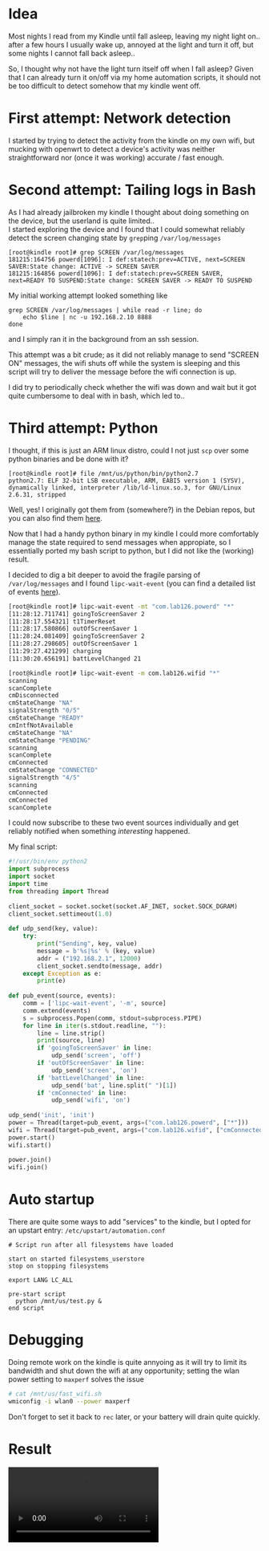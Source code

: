 # Idea
Most nights I read from my Kindle until fall asleep, leaving my night light on.. after a few hours I usually wake up, annoyed at the light and turn it off, but some nights I cannot fall back asleep..

So, I thought why not have the light turn itself off when I fall asleep? Given that I can already turn it on/off via my home automation scripts, it should not be too difficult to detect somehow that my kindle went off.

# First attempt: Network detection
I started by trying to detect the activity from the kindle on my own wifi, but mucking with openwrt to detect a device's activity was neither straightforward nor (once it was working) accurate / fast enough.

# Second attempt: Tailing logs in Bash
As I had already jailbroken my kindle I thought about doing something on the device, but the userland is quite limited..  
I started exploring the device and I found that I could somewhat reliably detect the screen changing state by `grep`ping  `/var/log/messages`

```
[root@kindle root]# grep SCREEN /var/log/messages
181215:164756 powerd[1096]: I def:statech:prev=ACTIVE, next=SCREEN SAVER:State change: ACTIVE -> SCREEN SAVER
181215:164856 powerd[1096]: I def:statech:prev=SCREEN SAVER, next=READY TO SUSPEND:State change: SCREEN SAVER -> READY TO SUSPEND
```

My initial working attempt looked something like

```
grep SCREEN /var/log/messages | while read -r line; do
    echo $line | nc -u 192.168.2.10 8888
done
```

and I simply ran it in the background from an ssh session.

This attempt was a bit crude; as it did not reliably manage to send "SCREEN ON" messages, the wifi shuts off while the system is sleeping and this script will try to deliver the message before the wifi connection is up.

I did try to periodically check whether the wifi was down and wait but it got quite cumbersome to deal with in bash, which led to..

# Third attempt: Python

I thought, if this is just an ARM linux distro, could I not just `scp` over some python binaries and be done with it?

```
[root@kindle root]# file /mnt/us/python/bin/python2.7
python2.7: ELF 32-bit LSB executable, ARM, EABI5 version 1 (SYSV), dynamically linked, interpreter /lib/ld-linux.so.3, for GNU/Linux 2.6.31, stripped
```

Well, yes! I originally got them from (somewhere?) in the Debian repos, but you can also find them [here](https://www.mobileread.com/forums/showthread.php?t=195474).

Now that I had a handy python binary in my kindle I could more comfortably manage the state required to send messages when appropiate, so I essentially ported my bash script to python, but I did not like the (working) result.

I decided to dig a bit deeper to avoid the fragile parsing of `/var/log/messages` and I found `lipc-wait-event` (you can find a detailed list of events [here](https://wiki.mobileread.com/wiki/Lipc)).

``` bash
[root@kindle root]# lipc-wait-event -mt "com.lab126.powerd" "*"
[11:28:12.711741] goingToScreenSaver 2
[11:28:17.554321] t1TimerReset
[11:28:17.580866] outOfScreenSaver 1
[11:28:24.081409] goingToScreenSaver 2
[11:28:27.298605] outOfScreenSaver 1
[11:29:27.421299] charging
[11:30:20.656191] battLevelChanged 21
```

```bash
[root@kindle root]# lipc-wait-event -m com.lab126.wifid "*"
scanning
scanComplete
cmDisconnected
cmStateChange "NA"
signalStrength "0/5"
cmStateChange "READY"
cmIntfNotAvailable
cmStateChange "NA"
cmStateChange "PENDING"
scanning
scanComplete
cmConnected
cmStateChange "CONNECTED"
signalStrength "4/5"
scanning
cmConnected
cmConnected
scanComplete
```

I could now subscribe to these two event sources individually and get reliably notified when something _interesting_ happened.

My final script:

```python
#!/usr/bin/env python2                                                                                                                                                                                                                                                                                                       
import subprocess                                                                                                                                                                                                                                                                                                            
import socket                                                                                                                                                                                                                                                                                                                
import time                                                                                                                                                                                                                                                                                                                  
from threading import Thread                                                                                                                                                                                                                                                                                                 
                                                                                                                                                                                                                                                                                                                             
client_socket = socket.socket(socket.AF_INET, socket.SOCK_DGRAM)                                                                                                                                                                                                                                                             
client_socket.settimeout(1.0)                                                                                                                                                                                                                                                                                                
                                                                                                                                                                                                                                                                                                                             
def udp_send(key, value):                                                                                                                                                                                                                                                                                                    
    try:                                                                                                                                                                                                                                                                                                                     
        print("Sending", key, value)                                                                                                                                                                                                                                                                                         
        message = b'%s|%s' % (key, value)                                                                                                                                                                                                                                                                                    
        addr = ("192.168.2.1", 12000)                                                                                                                                                                                                                                                                                        
        client_socket.sendto(message, addr)
    except Exception as e:
        print(e)                                                                                                                                                                                                                                                                                                             
                                                                                                                                                                                                                                                                                                                             
def pub_event(source, events):                                                                                                                                                                                                                                                                                               
    comm = ['lipc-wait-event', '-m', source]                                                                                                                                                                                                                                                                                 
    comm.extend(events)                                                                                                                                                                                                                                                                                                      
    s = subprocess.Popen(comm, stdout=subprocess.PIPE)                                                                                                                                                                                                                                                                       
    for line in iter(s.stdout.readline, ""):                                                                                                                                                                                                                                                                                 
        line = line.strip()                                                                                                                                                                                                                                                                                                  
        print(source, line)                                                                                                                                                                                                                                                                                                  
        if 'goingToScreenSaver' in line:                                                                                                                                                                                                                                                                                     
            udp_send('screen', 'off')                                                                                                                                                                                                                                                                                        
        if 'outOfScreenSaver' in line:                                                                                                                                                                                                                                                                                       
            udp_send('screen', 'on')                                                                                                                                                                                                                                                                                         
        if 'battLevelChanged' in line:                                                                                                                                                                                                                                                                                       
            udp_send('bat', line.split(" ")[1])                                                                                                                                                                                                                                                                              
        if 'cmConnected' in line:                                                                                                                                                                                                                                                                                            
            udp_send('wifi', 'on')                                                                                                                                                                                                                                                                                           
                                                                                                                                                                                                                                                                                                                             
udp_send('init', 'init')                                                                                                                                                                                                                                                                                                     
power = Thread(target=pub_event, args=("com.lab126.powerd", ["*"]))                                                                                                                                                                                                                                                          
wifi = Thread(target=pub_event, args=("com.lab126.wifid", ["cmConnected"]))                                                                                                                                                                                                                                                  
power.start()                                                                                                                                                                                                                                                                                                                
wifi.start()                                                                                                                                                                                                                                                                                                                 
                                                                                                                                                                                                                                                                                                                             
power.join()                                                                                                                                                                                                                                                                                                                 
wifi.join()     
```

# Auto startup

There are quite some ways to add "services" to the kindle, but I opted for an upstart entry: `/etc/upstart/automation.conf`

```
# Script run after all filesystems have loaded

start on started filesystems_userstore
stop on stopping filesystems

export LANG LC_ALL

pre-start script
  python /mnt/us/test.py &
end script
```

# Debugging

Doing remote work on the kindle is quite annyoing as it will try to limit its bandwidth and shut down the wifi at any opportunity; setting the wlan power setting to `maxperf` solves the issue

```bash
# cat /mnt/us/fast_wifi.sh
wmiconfig -i wlan0 --power maxperf
```

Don't forget to set it back to `rec` later, or your battery will drain quite quickly.



# Result

<video controls="true"><source src="videos/kindle_light.mp4"></video>

